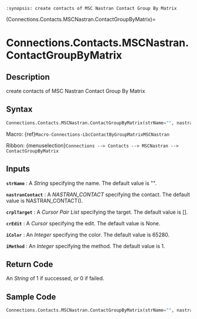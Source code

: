 ```{module} Connections.Contacts.MSCNastran.ContactGroupByMatrix()
:synopsis: create contacts of MSC Nastran Contact Group By Matrix
```

(Connections.Contacts.MSCNastran.ContactGroupByMatrix)=

# Connections.Contacts.MSCNastran.ContactGroupByMatrix

## Description

create contacts of MSC Nastran Contact Group By Matrix

## Syntax

```python
Connections.Contacts.MSCNastran.ContactGroupByMatrix(strName="", nastranContact=NASTRAN_CONTACT(), crplTarget=[], crEdit=None, iColor=65280, iMethod=1)
```

Macro: {ref}`Macro-Connections-LbcContactByGroupMatrixMSCNastran`

Ribbon: {menuselection}`Connections --> Contacts --> MSCNastran --> ContactGroupByMatrix`

## Inputs

**`strName`**
: A _String_ specifying the name. The default value is "".

**`nastranContact`**
: A _NASTRAN_CONTACT_ specifying the contact. The default value is NASTRAN_CONTACT().

**`crplTarget`**
: A _Cursor Pair List_ specifying the target. The default value is [].

**`crEdit`**
: A _Cursor_ specifying the edit. The default value is None.

**`iColor`**
: An _Integer_ specifying the color. The default value is 65280.

**`iMethod`**
: An _Integer_ specifying the method. The default value is 1.

## Return Code

An _String_ of 1 if successed, or 0 if failed.

## Sample Code

```python
Connections.Contacts.MSCNastran.ContactGroupByMatrix(strName="", nastranContact=NASTRAN_CONTACT(), crplTarget=[], crEdit=None, iColor=65280, iMethod=1)
```
